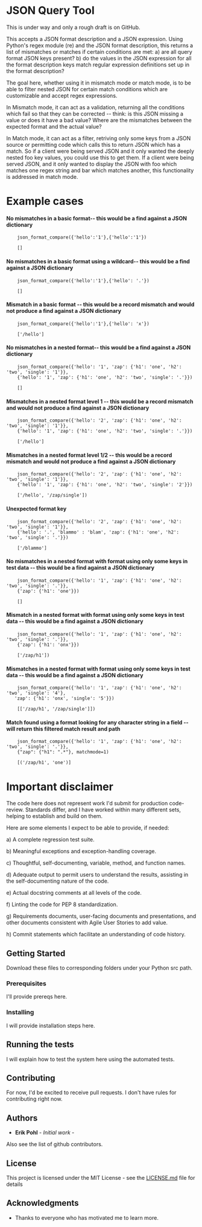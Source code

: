 # JSON Query Tool

This is under way and only a rough draft is on GitHub.

This accepts a JSON format description and a JSON expression.
Using Python's regex module (re) and the JSON format description, this returns a list of mismatches or matches if certain conditions are met:
a) are all query format JSON keys present?
b) do the values in the JSON expression for all the format description keys match regular expression definitions set up in the format description?

The goal here, whether using it in mismatch mode or match mode, is to be able to filter nested JSON for certain match conditions which are customizable and accept regex expressions.

In Mismatch mode, it can act as a validation, returning all the conditions which fail so that they can be corrected -- think: is this JSON missing a value or does it have a bad value?  Where are the mismatches between the expected format and the actual value?

In Match mode, it can act as a filter, retriving only some keys from a JSON source or permitting code which calls this to return JSON which has a match.  So if a client were being served JSON and it only wanted the deeply nested foo key values, you could use this to get them.  If a client were being served JSON, and it only wanted to display the JSON with foo which matches one regex string and bar which matches another, this functionality is addressed in match mode.


# Example cases

#### No mismatches in a basic format-- this would be a find against a JSON dictionary 
        json_format_compare({'hello':'1'},{'hello':'1'})
        
        []
        
#### No mismatches in a basic format using a wildcard-- this would be a find against a JSON dictionary 
        json_format_compare({'hello':'1'},{'hello': '.'})
        
        []

#### Mismatch in a basic format -- this would be a record mismatch and would not produce a find against a JSON dictionary 
        json_format_compare({'hello':'1'},{'hello': 'x'})
        
        ['/hello']

#### No mismatches in a nested format-- this would be a find against a JSON dictionary 
        json_format_compare({'hello': '1', 'zap': {'h1': 'one', 'h2': 'two', 'single': '1'}},
        {'hello': '1', 'zap': {'h1': 'one', 'h2': 'two', 'single': '.'}})
        
        []

#### Mismatches in a nested format level 1 -- this would be a record mismatch and would not produce a find against a JSON dictionary  
        json_format_compare({'hello': '2', 'zap': {'h1': 'one', 'h2': 'two', 'single': '1'}},
        {'hello': '1', 'zap': {'h1': 'one', 'h2': 'two', 'single': '.'}})
        
        ['/hello']

#### Mismatches in a nested format level 1/2 -- this would be a record mismatch and would not produce a find against a JSON dictionary  
        json_format_compare({'hello': '2', 'zap': {'h1': 'one', 'h2': 'two', 'single': '1'}},
        {'hello': '1', 'zap': {'h1': 'one', 'h2': 'two', 'single': '2'}})
        
        ['/hello', '/zap/single'])

#### Unexpected format key
        json_format_compare({'hello': '2', 'zap': {'h1': 'one', 'h2': 'two', 'single': '1'}},
        {'hello': '.', 'blammo' : 'blam', 'zap': {'h1': 'one', 'h2': 'two', 'single': '.'}})
        
        ['/blammo']
        
#### No mismatches in a nested format with format using only some keys in test data -- this would be a find against a JSON dictionary 
        json_format_compare({'hello': '1', 'zap': {'h1': 'one', 'h2': 'two', 'single': '.'}},
        {'zap': {'h1': 'one'}})
        
        []      

#### Mismatch in a nested format with format using only some keys in test data -- this would be a find against a JSON dictionary 
        json_format_compare({'hello': '1', 'zap': {'h1': 'one', 'h2': 'two', 'single': '.'}},
        {'zap': {'h1': 'onx'}})
        
        ['/zap/h1']) 

#### Mismatches in a nested format with format using only some keys in test data -- this would be a find against a JSON dictionary 
        json_format_compare({'hello': '1', 'zap': {'h1': 'one', 'h2': 'two', 'single': '4'},
       'zap': {'h1': 'onx', 'single': '5'}})
        
        [['/zap/h1', '/zap/single']]) 
        
#### Match found using a format looking for any character string in a field -- will return this filtered match result and path
        json_format_compare({'hello': '1', 'zap': {'h1': 'one', 'h2': 'two', 'single': '.'}},
        {"zap": {"h1": ".*"}, matchmode=1)
        
        [('/zap/h1', 'one')]

# Important disclaimer

The code here does not represent work I'd submit for production code-review.  Standards differ, and I have worked within many different
sets, helping to establish and build on them.

Here are some elements I expect to be able to provide, if needed:

a) A complete regression test suite.

b) Meaningful exceptions and exception-handling coverage.

c) Thoughtful, self-documenting, variable, method, and function names.

d) Adequate output to permit users to understand the results, assisting in the self-documenting nature of the code.

e) Actual docstring comments at all levels of the code.

f) Linting the code for PEP 8 standardization.

g) Requirements documents, user-facing documents and presentations, and other documents consistent with Agile User Stories to add value.

h) Commit statements which facilitate an understanding of code history.

## Getting Started

Download these files to corresponding folders under your Python src path.

### Prerequisites

I'll provide prereqs here.

### Installing

I will provide installation steps here.

## Running the tests

I will explain how to test the system here using the automated tests.

## Contributing

For now, I'd be excited to receive pull requests.  I don't have rules for contributing right now.

## Authors

* **Erik Pohl** - *Initial work* - 

Also see the list of github contributors.

## License

This project is licensed under the MIT License - see the [LICENSE.md](LICENSE.md) file for details

## Acknowledgments

* Thanks to everyone who has motivated me to learn more.
